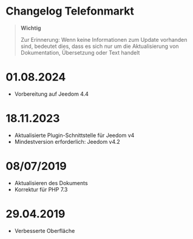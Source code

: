 # Changelog Telefonmarkt

>**Wichtig**
>
>Zur Erinnerung: Wenn keine Informationen zum Update vorhanden sind, bedeutet dies, dass es sich nur um die Aktualisierung von Dokumentation, Übersetzung oder Text handelt

# 01.08.2024

- Vorbereitung auf Jeedom 4.4

# 18.11.2023

- Aktualisierte Plugin-Schnittstelle für Jeedom v4
- Mindestversion erforderlich: Jeedom v4.2

# 08/07/2019

- Aktualisieren des Dokuments
- Korrektur für PHP 7.3

# 29.04.2019

- Verbesserte Oberfläche
